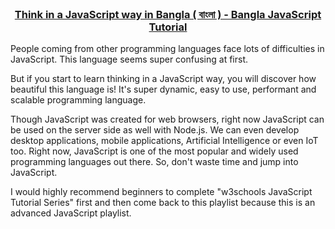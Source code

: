 <!-- PROJECT LOGO -->
<br />
<p align="center">
  <h3 align="center">
<a href="https://youtube.com/playlist?list=PLHiZ4m8vCp9Nflbo9a0pZuLscG_Xc7DKq">Think in a JavaScript way in Bangla ( বাংলা ) - Bangla JavaScript Tutorial
</a>
</h3>

People coming from other programming languages face lots of difficulties in JavaScript. This language seems super
confusing at first.

But if you start to learn thinking in a JavaScript way, you will discover how beautiful this language is! It's super
dynamic, easy to use, performant and scalable programming language.

Though JavaScript was created for web browsers, right now JavaScript can be used on the server side as well with
Node.js. We can even develop desktop applications, mobile applications, Artificial Intelligence or even IoT too. Right
now, JavaScript is one of the most popular and widely used programming languages out there. So, don't waste time and
jump into JavaScript.

I would highly recommend beginners to complete "w3schools JavaScript Tutorial Series" first and then come back to this
playlist because this is an advanced JavaScript playlist.
